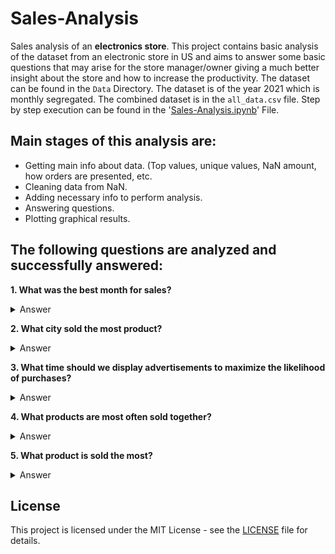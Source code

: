 # Sales-Analysis

Sales analysis of an **electronics store**.   This project contains basic analysis of the dataset from an electronic store in US and aims to answer some basic questions that may arise for the store manager/owner giving a much better insight about the store and how to increase the productivity. The dataset can be found in the ```Data``` Directory. The dataset is of the year 2021 which is monthly segregated. The combined dataset is in the  ```all_data.csv``` file. Step by step execution can be found in the '[Sales-Analysis.ipynb](https://github.com/aleyaasinha/Sales-Analysis/blob/fc378974b72d420c627022a67a35addb2c3322e2/Sales-Analysis.ipynb)' File.

## Main stages of this analysis are:

- Getting main info about data. (Top values, unique values, NaN amount, how orders are presented, etc.
- Cleaning data from NaN.
- Adding necessary info to perform analysis.
- Answering questions.
- Plotting graphical results.

## The following questions are analyzed and successfully answered:
**1. What was the best month for sales?**
<details><summary>Answer</summary>
	
![1](./Screenshots/1.png)

</details>

**2. What city sold the most product?**
<details><summary>Answer</summary>

![2](./Screenshots/2.png)

</details>

**3. What time should we display advertisements to maximize the likelihood of purchases?**
<details><summary>Answer</summary>

![3](./Screenshots/3.png)

As per the chart, the advertisements should be displayed between 11am to 12pm and between 6pm to 8pm to maximize the likelihood of purchase.

</details>

**4. What products are most often sold together?**
<details><summary>Answer</summary>
	
![4](./Screenshots/4.JPG)

The 2 most common products sold together are iPhone and Lightning Charging Cable.

</details>
	
**5. What product is sold the most?**
<details><summary>Answer</summary>

![5](./Screenshots/5.png)

The AAA Batteries are the most sold product followed by AA Batteries with USB-C and Lightning Charging Cables coming close. Since these items are more cheaper than many other items there is a possibility of this being the reason for most selling of these items.

</details>

## License

This project is licensed under the MIT License - see the [LICENSE](https://github.com/smit-sms/Sales-Analysis/blob/main/LICENSE) file for details.
